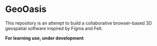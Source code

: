 # GeoOasis

This repository is an attempt to build a collaborative browser-based 3D geospatial software inspired by Figma and Felt.

**For learning use, under development**
